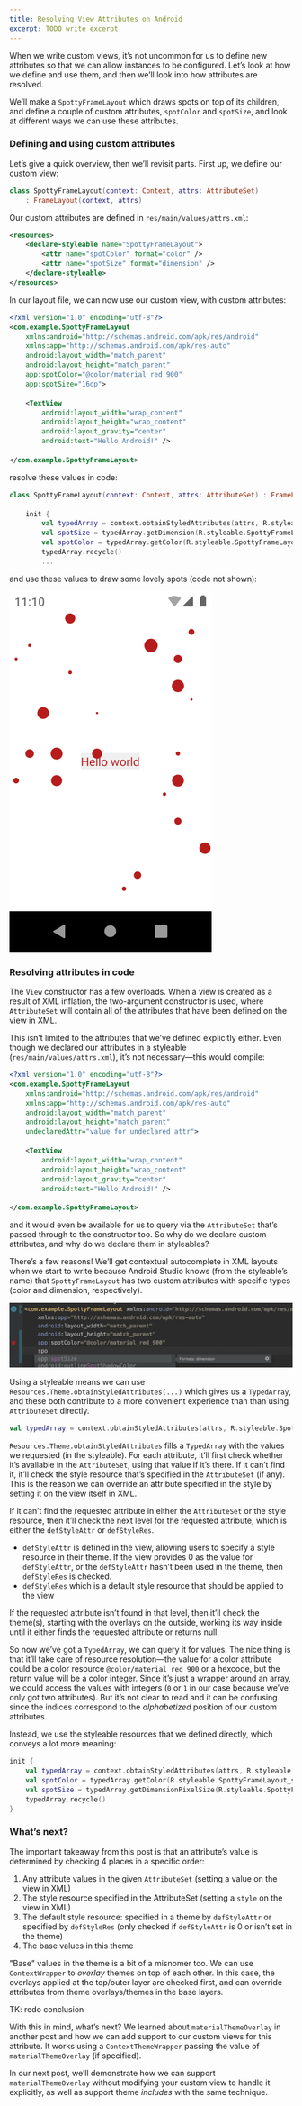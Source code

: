 ```yaml
---
title: Resolving View Attributes on Android
excerpt: TODO write excerpt
---
```


When we write custom views, it’s not uncommon for us to define new attributes so that we can allow instances to be configured. Let’s look at how we define and use them, and then we’ll look into how attributes are resolved.

We’ll make a `SpottyFrameLayout` which draws spots on top of its children, and define a couple of custom attributes, `spotColor` and `spotSize`, and look at different ways we can use these attributes.

### Defining and using custom attributes

Let’s give a quick overview, then we’ll revisit parts. First up, we define our custom view:

```kotlin
class SpottyFrameLayout(context: Context, attrs: AttributeSet)
    : FrameLayout(context, attrs)
```

Our custom attributes are defined in `res/main/values/attrs.xml`:

```xml
<resources>
    <declare-styleable name="SpottyFrameLayout">
        <attr name="spotColor" format="color" />
        <attr name="spotSize" format="dimension" />
    </declare-styleable>
</resources>
```

In our layout file, we can now use our custom view, with custom attributes:

```xml
<?xml version="1.0" encoding="utf-8"?>
<com.example.SpottyFrameLayout   
    xmlns:android="http://schemas.android.com/apk/res/android"
    xmlns:app="http://schemas.android.com/apk/res-auto"
    android:layout_width="match_parent"
    android:layout_height="match_parent"
    app:spotColor="@color/material_red_900"
    app:spotSize="16dp">

    <TextView
        android:layout_width="wrap_content"
        android:layout_height="wrap_content"
        android:layout_gravity="center"
        android:text="Hello Android!" />

</com.example.SpottyFrameLayout>
```

resolve these values in code:

```kotlin
class SpottyFrameLayout(context: Context, attrs: AttributeSet) : FrameLayout(context, attrs) {

    init {
        val typedArray = context.obtainStyledAttributes(attrs, R.styleable.SpottyFrameLayout)
        val spotSize = typedArray.getDimension(R.styleable.SpottyFrameLayout_spotSize, 0f)
        val spotColor = typedArray.getColor(R.styleable.SpottyFrameLayout_spotColor, 0)
        typedArray.recycle()
        ...
```

and use these values to draw some lovely spots (code not shown):

![](/images/resolving-view-attrs/spotty_framelayout.png)

### Resolving attributes in code

The `View` constructor has a few overloads. When a view is created as a result of XML inflation, the two-argument constructor is used, where `AttributeSet` will contain all of the attributes that have been defined on the view in XML.

This isn’t limited to the attributes that we’ve defined explicitly either. Even though we declared our attributes in a styleable (`res/main/values/attrs.xml`), it’s not necessary—this would compile:

```xml
<?xml version="1.0" encoding="utf-8"?>
<com.example.SpottyFrameLayout 
    xmlns:android="http://schemas.android.com/apk/res/android"
    xmlns:app="http://schemas.android.com/apk/res-auto"
    android:layout_width="match_parent"
    android:layout_height="match_parent"
    undeclaredAttr="value for undeclared attr">

    <TextView
        android:layout_width="wrap_content"
        android:layout_height="wrap_content"
        android:layout_gravity="center"
        android:text="Hello Android!" />

</com.example.SpottyFrameLayout>
```

and it would even be available for us to query via the `AttributeSet` that’s passed through to the constructor too. So why do we declare custom attributes, and why do we declare them in styleables?

There’s a few reasons! We’ll get contextual autocomplete in XML layouts when we start to write because Android Studio knows (from the styleable’s name) that `SpottyFrameLayout` has two custom attributes with specific types (color and dimension, respectively).

![](/images/resolving-view-attrs/attr_autocomplete.png)

Using a styleable means we can use `Resources.Theme.obtainStyledAttributes(...)` which gives us a `TypedArray`, and these both contribute to a more convenient experience than than using `AttributeSet` directly.

```kotlin
val typedArray = context.obtainStyledAttributes(attrs, R.styleable.SpottyFrameLayout)
```

`Resources.Theme.obtainStyledAttributes` fills a `TypedArray` with the values we requested (in the styleable). For each attribute, it’ll first check whether it’s available in the `AttributeSet`, using that value if it’s there. If it can’t find it, it’ll check the style resource that’s specified in the `AttributeSet` (if any). This is the reason we can override an attribute specified in the style by setting it on the view itself in XML.

If it can’t find the requested attribute in either the `AttributeSet` or the style resource, then it’ll check the next level for the requested attribute, which is either the `defStyleAttr` or `defStyleRes`.

- `defStyleAttr` is defined in the view, allowing users to specify a style resource in their theme. If the view provides 0 as the value for `defStyleAttr`, or the `defStyleAttr` hasn’t been used in the theme, then `defStyleRes` is checked.
- `defStyleRes` which is a default style resource that should be applied to the view

If the requested attribute isn’t found in that level, then it’ll check the theme(s), starting with the overlays on the outside, working its way inside until it either finds the requested attribute or returns null.

So now we’ve got a `TypedArray`, we can query it for values. The nice thing is that it’ll take care of resource resolution—the value for a color attribute could be a color resource `@color/material_red_900` or a hexcode, but the return value will be a color integer. Since it’s just a wrapper around an array, we could access the values with integers (`0` or `1` in our case because we’ve only got two attributes). But it’s not clear to read and it can be confusing since the indices correspond to the _alphabetized_ position of our custom attributes.

Instead, we use the styleable resources that we defined directly, which conveys a lot more meaning:

```kotlin
init {
    val typedArray = context.obtainStyledAttributes(attrs, R.styleable.SpottyFrameLayout)
    val spotColor = typedArray.getColor(R.styleable.SpottyFrameLayout_spotColor, 0)
    val spotSize = typedArray.getDimensionPixelSize(R.styleable.SpottyFrameLayout_spotSize, 0)
    typedArray.recycle()
}
```

### What’s next?

The important takeaway from this post is that an attribute’s value is determined by checking 4 places in a specific order:

1. Any attribute values in the given `AttributeSet` (setting a value on the view in XML)
2. The style resource specified in the AttributeSet (setting a `style` on the view in XML)
3. The default style resource: specified in a theme by `defStyleAttr` or specified by `defStyleRes` (only checked if `defStyleAttr` is 0 or isn’t set in the theme)
4. The base values in this theme

"Base" values in the theme is a bit of a misnomer too. We can use `ContextWrapper` to _overlay_ themes on top of each other. In this case, the overlays applied at the top/outer layer are checked first, and can override attributes from theme overlays/themes in the base layers.

TK: redo conclusion

With this in mind, what’s next? We learned about `materialThemeOverlay` in another post and how we can add support to our custom views for this attribute. It works using a `ContextThemeWrapper` passing the value of `materialThemeOverlay` (if specified).

In our next post, we’ll demonstrate how we can support `materialThemeOverlay` without modifying your custom view to handle it explicitly, as well as support theme _includes_ with the same technique.
